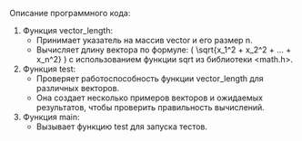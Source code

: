 Описание программного кода:
1. Функция vector_length: 
   - Принимает указатель на массив vector и его размер n.
   - Вычисляет длину вектора по формуле: \( \sqrt{x_1^2 + x_2^2 + ... + x_n^2} \) с использованием функции sqrt из библиотеки <math.h>.
2. Функция test: 
   - Проверяет работоспособность функции vector_length для различных векторов.
   - Она создает несколько примеров векторов и ожидаемых результатов, чтобы проверить правильность вычислений.
3. Функция main:
   - Вызывает функцию test для запуска тестов.
